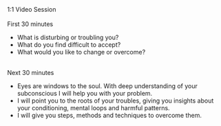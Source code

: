 <div class="w3-card w3-padding-24 paddingbottom32" id="session">
  <div class="w3-xxlarge">1:1 Video Session</div><br>
  <div class="w3-xlarge alignleft">First 30 minutes</div>
  <div class="w3-large">
    <ul>
      <li>What is disturbing or troubling you?</li>
      <li>What do you find difficult to accept?</li>
      <li>What would you like to change or overcome?</li>
    </ul>
  </div><br>
  <div class="w3-xlarge alignleft">Next 30 minutes</div>
  <div class="w3-large">
    <ul>
      <li>Eyes are windows to the soul. With deep understanding of your subconscious I will help you with your problem.</li>
      <li>I will point you to the roots of your troubles, giving you insights about your conditioning, mental loops and harmful patterns.</li>
      <li>I will give you steps, methods and techniques to overcome them.</li>
    </ul>
  </div>
</div>